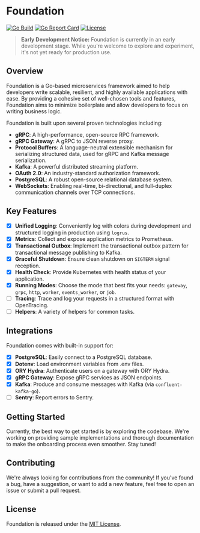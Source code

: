 # Foundation

[![Go Build](https://github.com/ri-nat/foundation/actions/workflows/go.yml/badge.svg)](https://github.com/ri-nat/foundation/actions/workflows/go.yml)
[![Go Report Card](https://goreportcard.com/badge/github.com/ri-nat/foundation)](https://goreportcard.com/report/github.com/ri-nat/foundation)
[![License](https://img.shields.io/github/license/ri-nat/foundation)](https://opensource.org/licenses/MIT)

> **Early Development Notice:** Foundation is currently in an early development stage. While you're welcome to explore and experiment, it's not yet ready for production use.

## Overview

Foundation is a Go-based microservices framework aimed to help developers write scalable, resilient, and highly available applications with ease. By providing a cohesive set of well-chosen tools and features, Foundation aims to minimize boilerplate and allow developers to focus on writing business logic.

Foundation is built upon several proven technologies including:

- **gRPC**: A high-performance, open-source RPC framework.
- **gRPC Gateway**: A gRPC to JSON reverse proxy.
- **Protocol Buffers**: A language-neutral extensible mechanism for serializing structured data, used for gRPC and Kafka message serialization.
- **Kafka**: A powerful distributed streaming platform.
- **OAuth 2.0**: An industry-standard authorization framework.
- **PostgreSQL**: A robust open-source relational database system.
- **WebSockets**: Enabling real-time, bi-directional, and full-duplex communication channels over TCP connections.

## Key Features

- [x] **Unified Logging**: Conveniently log with colors during development and structured logging in production using `logrus`.
- [x] **Metrics**: Collect and expose application metrics to Prometheus.
- [x] **Transactional Outbox**: Implement the transactional outbox pattern for transactional message publishing to Kafka.
- [x] **Graceful Shutdown**: Ensure clean shutdown on `SIGTERM` signal reception.
- [x] **Health Check**: Provide Kubernetes with health status of your application.
- [x] **Running Modes**: Choose the mode that best fits your needs: `gateway`, `grpc`, `http`, `worker`, `events_worker`, or `job`.
- [ ] **Tracing**: Trace and log your requests in a structured format with OpenTracing.
- [ ] **Helpers**: A variety of helpers for common tasks.

## Integrations

Foundation comes with built-in support for:

- [x] **PostgreSQL**: Easily connect to a PostgreSQL database.
- [x] **Dotenv**: Load environment variables from .env files.
- [x] **ORY Hydra**: Authenticate users on a gateway with ORY Hydra.
- [x] **gRPC Gateway**: Expose gRPC services as JSON endpoints.
- [x] **Kafka**: Produce and consume messages with Kafka (via `confluent-kafka-go`).
- [ ] **Sentry**: Report errors to Sentry.

## Getting Started

Currently, the best way to get started is by exploring the codebase. We're working on providing sample implementations and thorough documentation to make the onboarding process even smoother. Stay tuned!

## Contributing

We're always looking for contributions from the community! If you've found a bug, have a suggestion, or want to add a new feature, feel free to open an issue or submit a pull request.

## License

Foundation is released under the [MIT License](./LICENSE).
